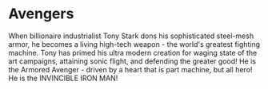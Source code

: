 # Avengers

When billionaire industrialist Tony Stark dons his sophisticated steel-mesh armor, he becomes a living high-tech weapon - the world's greatest fighting machine. Tony has primed his ultra modern creation for waging state of the art campaigns, attaining sonic flight, and defending the greater good! He is the Armored Avenger - driven by a heart that is part machine, but all hero! He is the INVINCIBLE IRON MAN!